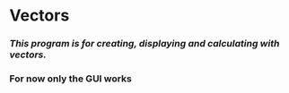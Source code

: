 # Vectors

### *This program is for creating, displaying and calculating with vectors.*
### For now only the GUI works

